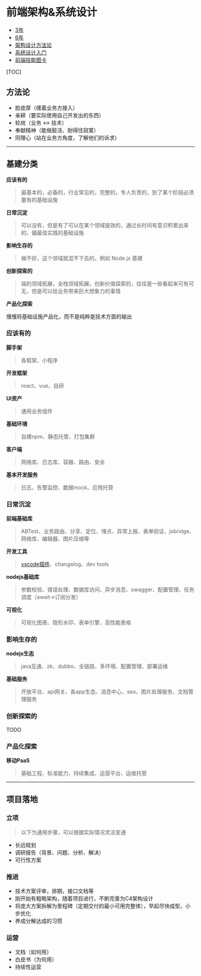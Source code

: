 # 前端架构&系统设计

- [3年](https://juejin.im/post/5e6447e1f265da575f4e7df1)
- [6年](https://juejin.im/post/5e644c6bf265da57584db25c)
- [架构设计方法论](https://coolshell.cn/articles/21672.html)
- [系统设计入门](https://github.com/donnemartin/system-design-primer/blob/master/README-zh-TW.md)
- [前端技能图卡](https://andreasbm.github.io/web-skills/)

[TOC]

## 方法论
- 脸皮厚（缠着业务方接入）
- 亲耕（要实际使用自己开发出的东西）
- 轮岗（业务 <-> 技术）
- 奉献精神（能做脏活、耐得住寂寞）
- 同理心（站在业务方角度，了解他们的诉求）

---

## 基建分类

**应该有的**

> 最基本的，必备的，行业常见的，完整的，专人负责的，到了某个阶段必须要有的基础设施

**日常沉淀**

> 可以没有，但是有了可以在某个领域提效的，通过长时间有意识积累出来的，偏最佳实践的基础设施

**影响生存的**

> 做不好，这个领域就混不下去的，例如 Node.js 基建

**创新探索的**

> 端的领域拓展，全栈领域拓展，创新价值探索的，往往是一些看起来可有可无，但是可以给业务带来巨大想象力的事情

**产品化探索**

慢慢将基础设施产品化，而不是纯粹是技术方面的输出

### 应该有的

**脚手架**

> 各框架、小程序

**开发框架**

> react、vue、自研

**UI资产**

> 通用业务组件

**基础环境**

> 自建npm、静态托管、打包集群

**客户端**

> 网络库、日志库、容器、路由、安全

**基本开发服务**

> 日志、告警监控、数据mock、应用托管

### 日常沉淀

**前端基础库**

> ABTest、业务路由、分享、定位、埋点、异常上报、表单验证、jsbridge、网络库、编辑器、图片压缩等

**开发工具**

> [vscode插件](https://mp.weixin.qq.com/s/Eqb9hAvG-WeseP9rCl_XRg)、changelog、dev tools

**nodejs基础库**

> 参数校验、错误处理、数据库访问、异步消息、swagger、配置管理、任务调度（await->订阅分发）

**可视化**

> 可视化图表、隐形水印、表单引擎、高性能表格

### 影响生存的

**nodejs生态**

> java互通、zk、dubbo、全链路、多环境、配置管理、部署运维

**基础服务**

> 开放平台、api网关、各app生态、消息中心、seo、图片处理服务、文档管理服务

### 创新探索的
TODO

### 产品化探索

**移动PaaS**

> 基础工程、标准能力、持续集成、运营平台、运维托管

---

## 项目落地

### 立项
> 以下为通用步骤，可以根据实际情况灵活变通

- 长远规划
- 调研报告（背景、问题、分析、解决）
- 可行性方案

### 推进
- 技术方案评审，排期，接口文档等
- 刚开始有粗略架构，随着项目进行，不断完善为C4架构设计
- 将庞大方案拆解为里程碑（定期交付的最小可用完整体），早起尽快成型，小步优化
- 养成分解达成的习惯

### 运营
- 文档（如何用）
- 白皮书（为何用）
- 持续性运营

